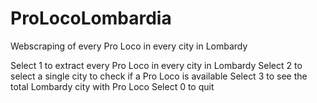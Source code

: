 # ProLocoLombardia
Webscraping of every Pro Loco in every city in Lombardy

Select 1 to extract every Pro Loco in every city in Lombardy
Select 2 to select a single city to check if a Pro Loco is available
Select 3 to see the total Lombardy city with Pro Loco
Select 0 to quit
